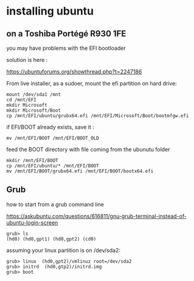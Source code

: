 # installing ubuntu

## on a Toshiba Portégé R930 1FE

you may have problems with the EFI bootloader

solution is here :

https://ubuntuforums.org/showthread.php?t=2247186

From live installer, as a sudoer, mount the efi partition on hard drive:

```
mount /dev/sda1 /mnt
cd /mnt/EFI
mkdir Microsoft
mkdir Microsoft/Boot
cp /mnt/EFI/ubuntu/grubx64.efi /mnt/EFI/Microsoft/Boot/bootmfgw.efi
```

if EFI/BOOT already exists, save it :
```
mv /mnt/EFI/BOOT /mnt/EFI/BOOT_OLD
```

feed the BOOT directory with file coming from the ubunutu folder
```
mkdir /mnt/EFI/BOOT
cp /mnt/EFI/ubuntu/* /mnt/EFI/BOOT
mv /mnt/EFI/BOOT/grubx64.efi /mnt/EFI/BOOT/bootx64.efi
```

## Grub

how to start from a grub command line

https://askubuntu.com/questions/616811/gnu-grub-terminal-instead-of-ubuntu-login-screen
```
grub> ls 
(hd0) (hd0,gpt1) (hd0,gpt2) (cd0)
```
assuming your linux partition is on /dev/sda2:
```
grub> linux  (hd0,gpt2)/vmlinuz root=/dev/sda2
grub> initrd  (hd0,gtp2)/initrd.img
grub> boot
```
